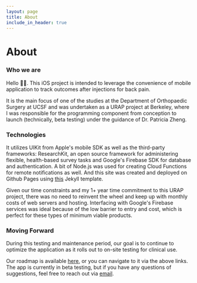 ```yaml
---
layout: page
title: About
include_in_header: true
---
```


# About

### Who we are

Hello 👋🏻. This iOS project is intended to leverage the convenience of mobile application to track outcomes after injections for back pain.

It is the main focus of one of the studies at the Department of Orthopaedic Surgery at UCSF and was undertaken as a URAP project at Berkeley, where I was responsible for the programming component from conception to launch (technically, beta testing) under the guidance of Dr. Patricia Zheng.

### Technologies

It utilizes UIKit from Apple's mobile SDK as well as the third-party frameworks: ResearchKit, an open source framework for administering flexible, health-based survey tasks and Google's Firebase SDK for database and authentication. A bit of Node.js was used for creating Cloud Functions for remote notifications as well. And this site was created and deployed on Github Pages using [this](https://github.com/emilbaehr/automatic-app-landing-page) Jekyll template.

Given our time constraints and my 1+ year time commitment to this URAP project, there was no need to reinvent the wheel and keep up with monthly costs of web servers and hosting. Interfacing with Google's Firebase services was ideal because of the low barrier to entry and cost, which is perfect for these types of minimum viable products.

### Moving Forward

During this testing and maintenance period, our goal is to continue to optimize the application as it rolls out to on-site testing for clinical use.

Our roadmap is available [here](/roadmap), or you can navigate to it via the above links. The app is currently in beta testing, but if you have any questions of suggestions, feel free to reach out via [email](mailto:ucsf.atlasapp@gmail.com).
